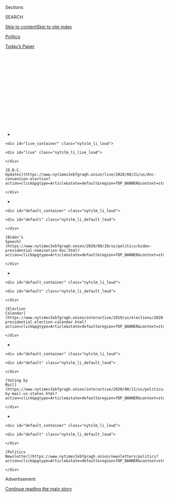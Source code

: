 <div id="app">

<div>

<div>

<div>

<div class="NYTAppHideMasthead css-1q2w90k e1suatyy0">

<div class="section css-ui9rw0 e1suatyy2">

<div class="css-eph4ug er09x8g0">

<div class="css-6n7j50">

</div>

<span class="css-1dv1kvn">Sections</span>

<div class="css-10488qs">

<span class="css-1dv1kvn">SEARCH</span>

</div>

[Skip to content](#site-content)[Skip to site
index](#site-index)

</div>

<div id="masthead-section-label" class="css-1wr3we4 eaxe0e00">

[Politics](https://www.nytimes3xbfgragh.onion/section/politics)

</div>

<div class="css-10698na e1huz5gh0">

</div>

</div>

<div id="masthead-bar-one" class="section hasLinks css-15hmgas e1csuq9d3">

<div class="css-uqyvli e1csuq9d0">

</div>

<div class="css-1uqjmks e1csuq9d1">

</div>

<div class="css-9e9ivx">

[](https://myaccount.nytimes3xbfgragh.onion/auth/login?response_type=cookie&client_id=vi)

</div>

<div class="css-1bvtpon e1csuq9d2">

[Today’s
Paper](https://www.nytimes3xbfgragh.onion/section/todayspaper)

</div>

</div>

</div>

</div>

<div data-aria-hidden="false">

<div id="site-content" data-role="main">

<div>

<div class="css-1aor85t" style="opacity:0.000000001;z-index:-1;visibility:hidden">

<div class="css-1hqnpie">

<div class="css-epjblv">

<span class="css-17xtcya">[Politics](/section/politics)</span><span class="css-x15j1o">|</span><span class="css-fwqvlz">Joe
Biden’s Paid Speech Buoyed the G.O.P. in Midwest
Battleground</span>

</div>

<div class="css-k008qs">

<div class="css-1iwv8en">

<span class="css-18z7m18"></span>

<div>

</div>

</div>

<span class="css-1n6z4y">https://nyti.ms/2Sa22Rv</span>

<div class="css-1705lsu">

<div class="css-4xjgmj">

<div class="css-4skfbu" data-role="toolbar" data-aria-label="Social Media Share buttons, Save button, and Comments Panel with current comment count" data-testid="share-tools">

  - 
  - 
  - 
  - 
    
    <div class="css-6n7j50">
    
    </div>

  - 
  - 

</div>

</div>

</div>

</div>

</div>

</div>

<div class="css-13pd83m">

<div id="NYT_TOP_BANNER_REGION">

<div>

<div id="styln-elections-notifications-menu" class="section css-l08pwh interactive-content interactive-size-medium">

<div class="css-17ih8de interactive-body">

<div class="nytslm_innerContainer" data-aria-live="polite">

<div class="nytslm_title">

</div>

  - 
    
    <div id="live_container" class="nytslm_li_loud">
    
    <div id="live" class="nytslm_li_live_loud">
    
    </div>
    
    [D.N.C.
    Updates](https://www.nytimes3xbfgragh.onion/live/2020/08/21/us/dnc-convention-election?action=click&pgtype=Article&state=default&region=TOP_BANNER&context=storylines_menu)
    
    </div>

  - 
    
    <div id="default_container" class="nytslm_li_loud">
    
    <div id="default" class="nytslm_li_default_loud">
    
    </div>
    
    [Biden’s
    Speech](https://www.nytimes3xbfgragh.onion/2020/08/20/us/politics/biden-presidential-nomination-dnc.html?action=click&pgtype=Article&state=default&region=TOP_BANNER&context=storylines_menu)
    
    </div>

  - 
    
    <div id="default_container" class="nytslm_li_loud">
    
    <div id="default" class="nytslm_li_default_loud">
    
    </div>
    
    [Election
    Calendar](https://www.nytimes3xbfgragh.onion/interactive/2019/us/elections/2020-presidential-election-calendar.html?action=click&pgtype=Article&state=default&region=TOP_BANNER&context=storylines_menu)
    
    </div>

  - 
    
    <div id="default_container" class="nytslm_li_loud">
    
    <div id="default" class="nytslm_li_default_loud">
    
    </div>
    
    [Voting by
    Mail](https://www.nytimes3xbfgragh.onion/interactive/2020/08/11/us/politics/vote-by-mail-us-states.html?action=click&pgtype=Article&state=default&region=TOP_BANNER&context=storylines_menu)
    
    </div>

  - 
    
    <div id="default_container" class="nytslm_li_loud">
    
    <div id="default" class="nytslm_li_default_loud">
    
    </div>
    
    [Politics
    Newsletter](https://www.nytimes3xbfgragh.onion/newsletters/politics?action=click&pgtype=Article&state=default&region=TOP_BANNER&context=storylines_menu)
    
    </div>

</div>

</div>

</div>

</div>

</div>

</div>

<div id="top-wrapper" class="css-1sy8kpn">

<div id="top-slug" class="css-l9onyx">

Advertisement

</div>

[Continue reading the main
story](#after-top)

<div class="ad top-wrapper" style="text-align:center;height:100%;display:block;min-height:250px">

<div id="top" class="place-ad" data-position="top" data-size-key="top">

</div>

</div>

<div id="after-top">

</div>

</div>

<div id="sponsor-wrapper" class="css-1hyfx7x">

<div id="sponsor-slug" class="css-19vbshk">

Supported by

</div>

[Continue reading the main
story](#after-sponsor)

<div id="sponsor" class="ad sponsor-wrapper" style="text-align:center;height:100%;display:block">

</div>

<div id="after-sponsor">

</div>

</div>

<div class="css-1vkm6nb ehdk2mb0">

# Joe Biden’s Paid Speech Buoyed the G.O.P. in Midwest Battleground

</div>

<div class="css-79elbk" data-testid="photoviewer-wrapper">

<div class="css-z3e15g" data-testid="photoviewer-wrapper-hidden">

</div>

<div class="css-1a48zt4 ehw59r15" data-testid="photoviewer-children">

![<span class="css-16f3y1r e13ogyst0" data-aria-hidden="true">Joseph R.
Biden Jr. spoke to a Republican-leaning audience at an Economic Club of
Southwestern Michigan event three weeks before the 2018 midterm
elections.</span><span class="css-cnj6d5 e1z0qqy90" itemprop="copyrightHolder"><span class="css-1ly73wi e1tej78p0">Credit...</span><span><span>Don
Campbell/The Herald-Palladium, via Associated
Press</span></span></span>](https://static01.graylady3jvrrxbe.onion/images/2019/01/24/us/politics/24biden-print/merlin_145406889_e0fdc936-f65a-4cf5-9008-498769c893f4-articleLarge.jpg?quality=75&auto=webp&disable=upscale)

</div>

</div>

<div class="css-xt80pu e12qa4dv0">

<div class="css-18e8msd">

<div class="css-vp77d3 epjyd6m0">

<div class="css-1baulvz">

By [<span class="css-1baulvz last-byline" itemprop="name">Alexander
Burns</span>](https://www.nytimes3xbfgragh.onion/by/alexander-burns)

</div>

</div>

  - Jan. 23,
    2019

  - 
    
    <div class="css-4xjgmj">
    
    <div class="css-d8bdto" data-role="toolbar" data-aria-label="Social Media Share buttons, Save button, and Comments Panel with current comment count" data-testid="share-tools">
    
      - 
      - 
      - 
      - 
        
        <div class="css-6n7j50">
        
        </div>
    
      - 
      - 
    
    </div>
    
    </div>

</div>

</div>

<div class="section meteredContent css-1r7ky0e" name="articleBody" itemprop="articleBody">

<div class="css-1fanzo5 StoryBodyCompanionColumn">

<div class="css-53u6y8">

Joseph R. Biden Jr. swept into Benton Harbor, Mich., three weeks before
the November elections, in the midst of his quest to reclaim the Midwest
for Democrats. He took the stage at Lake Michigan College as
Representative Fred Upton, a long-serving Republican from the area,
faced the toughest race of his career.

But [Mr.
Biden](https://www.nytimes3xbfgragh.onion/2020/05/06/us/politics/obama-letter-biden-GOP-investigation.html)
was not there to denounce Mr. Upton. Instead, he was collecting $200,000
from the Economic Club of Southwestern Michigan to address a
Republican-leaning audience, according to a speaking contract obtained
by The New York Times and interviews with organizers. The group, a
business-minded civic organization, is supported in part by an Upton
family foundation.

Mr. Biden stunned Democrats and elated Republicans by praising Mr. Upton
while the lawmaker looked on from the audience. Alluding to Mr. Upton’s
support for a landmark medical-research law, Mr. Biden called him a
champion in the fight against cancer — and “one of the finest guys I’ve
ever worked with.”

Mr. Biden’s remarks, coming amid a wide-ranging discourse on American
politics, quickly appeared in Republican advertising. The local
Democratic Party pleaded with Mr. Biden to repair what it saw as a
damaging error, to no avail. On Nov. 6, Mr. Upton defeated his
Democratic challenger by four and a half percentage points.

</div>

</div>

<div class="css-1fanzo5 StoryBodyCompanionColumn">

<div class="css-53u6y8">

As Mr. Biden considers a bid for the presidency in 2020, the episode
underscores his potential vulnerabilities in a fight for the Democratic
nomination and raises questions about his judgment as a party leader.
Mr. Biden has attempted to strike a balance since leaving office,
presenting himself as a unifying statesman who could unseat President
Trump while also working to amass a modest fortune of several million
dollars.

But Mr. Biden’s appearance in Michigan plainly set his lucrative
personal activities at odds with what some Democrats saw as his duty to
the party, linking him with a civic group seen as tilting to the right
and undermining Democrats’ effort to defeat Mr. Upton, a powerful
lawmaker who in 2017 [helped craft a bill to repeal the Affordable Care
Act](https://www.nytimes3xbfgragh.onion/2017/05/02/us/politics/health-care-paul-ryan-fred-upton-congress.html).

Eric Lester, a retired physician who chaired the Democratic Party in
Berrien County, Mich., during the midterms, said he viewed Mr. Biden’s
supportive remarks about Mr. Upton as a betrayal. Mr. Lester, who
attended the speech, said he had confronted an aide to Mr. Biden in the
hallway, telling him the former vice president had badly damaged the
Democratic cause.

“It just gives Fred Upton cover and makes it possible for him to
continue to pretend to be a useful, bipartisan fellow,” Mr. Lester
recalled saying, adding, “I entered the hall with positive feelings
about Mr. Biden and felt very frustrated.”

Joe Trippi, a Democratic strategist and veteran of several presidential
campaigns, said it was an open question whether voters in the party
would punish candidates they see as overly friendly or cooperative with
Republicans. He suggested that could be one of the defining pressures
for Mr. Biden if he announces his candidacy.

</div>

</div>

<div class="css-1fanzo5 StoryBodyCompanionColumn">

<div class="css-53u6y8">

“I really believe the country does not want to be at war with each
other,” Mr. Trippi said. “But there is also the polarization going on,
where people say: Damn it, I want to
fight.”

<div id="NYT_MAIN_CONTENT_1_REGION" class="css-9tf9ac">

<div>

<div id="styln-nfldraft-updates-block" class="section interactive-content interactive-size-medium css-1ftcdic">

<div class="css-17ih8de interactive-body">

<div id="styln-briefing-block">

<div class="briefing-block-header-section">

# [Latest Updates: 2020 Election](https://www.nytimes3xbfgragh.onion/live/2020/08/21/us/dnc-convention-election?action=click&pgtype=Article&state=default&region=MAIN_CONTENT_1&context=storylines_live_updates)

</div>

<div class="briefing-block-lb-items">

<div class="briefing-block-update-time active">

[3m
ago](https://www.nytimes3xbfgragh.onion/live/2020/08/21/us/dnc-convention-election?action=click&pgtype=Article&state=default&region=MAIN_CONTENT_1&context=storylines_live_updates#a-boy-with-a-stutter-gave-a-gripping-convention-speech)

</div>

<div>

[A boy with a stutter gave a gripping convention
speech.](https://www.nytimes3xbfgragh.onion/live/2020/08/21/us/dnc-convention-election?action=click&pgtype=Article&state=default&region=MAIN_CONTENT_1&context=storylines_live_updates#a-boy-with-a-stutter-gave-a-gripping-convention-speech)

</div>

<div class="briefing-block-update-time active">

[18m
ago](https://www.nytimes3xbfgragh.onion/live/2020/08/21/us/dnc-convention-election?action=click&pgtype=Article&state=default&region=MAIN_CONTENT_1&context=storylines_live_updates#how-steve-bannons-arrest-disrupted-his-attempts-to-stay-relevant)

</div>

<div>

[How Steve Bannon’s arrest disrupted his attempts to stay
relevant.](https://www.nytimes3xbfgragh.onion/live/2020/08/21/us/dnc-convention-election?action=click&pgtype=Article&state=default&region=MAIN_CONTENT_1&context=storylines_live_updates#how-steve-bannons-arrest-disrupted-his-attempts-to-stay-relevant)

</div>

<div class="briefing-block-update-time active">

[41m
ago](https://www.nytimes3xbfgragh.onion/live/2020/08/21/us/dnc-convention-election?action=click&pgtype=Article&state=default&region=MAIN_CONTENT_1&context=storylines_live_updates#untraceable-cash-flows-into-super-pacs-supporting-both-presidential-candidates)

</div>

<div>

[Untraceable cash flows into super PACs supporting both presidential
candidates.](https://www.nytimes3xbfgragh.onion/live/2020/08/21/us/dnc-convention-election?action=click&pgtype=Article&state=default&region=MAIN_CONTENT_1&context=storylines_live_updates#untraceable-cash-flows-into-super-pacs-supporting-both-presidential-candidates)

</div>

</div>

<div class="briefing-block-footer">

<div class="briefing-block-footer-meta">

[See more
updates](https://www.nytimes3xbfgragh.onion/live/2020/08/21/us/dnc-convention-election?action=click&pgtype=Article&state=default&region=MAIN_CONTENT_1&context=storylines_live_updates)

</div>

</div>

</div>

</div>

</div>

</div>

</div>

Several people involved in planning the event said Mr. Upton, 65, had no
role in arranging Mr. Biden’s appearance, and Mr. Upton said he was not
involved. There is no evidence Mr. Biden was motivated to praise the
lawmaker by anything other than sincere admiration, stemming from Mr.
Upton’s role in crafting the 21st Century Cures Act after the death of
Mr. Biden’s elder son, Beau, from cancer in 2015.

Bill Russo, a spokesman for Mr. Biden, said the research-funding
legislation was the foundation of Mr. Biden’s relationship with Mr.
Upton.

“It was one of the few bipartisan bills passed in an otherwise deeply
divided and gridlocked Congress,” Mr. Russo said. “Vice President Biden
believes to his core that you can disagree politically on a lot and
still work together in good faith on issues of common cause — like
funding cancer research.”

Regarding Mr. Biden’s decision not to endorse Mr. Upton’s Democratic
challenger, Matt Longjohn, Mr. Russo said the former vice president
“received hundreds of requests for endorsements from all over the
country and endorsed in 135 races this cycle where his impact could be
greatest.”

</div>

</div>

<div class="css-79elbk" data-testid="photoviewer-wrapper">

<div class="css-z3e15g" data-testid="photoviewer-wrapper-hidden">

</div>

<div class="css-1a48zt4 ehw59r15" data-testid="photoviewer-children">

![<span class="css-16f3y1r e13ogyst0" data-aria-hidden="true">Representative
Fred Upton, left, spoke with House Republicans after a meeting at the
White House about repealing the Affordable Care Act in May
2017.</span><span class="css-cnj6d5 e1z0qqy90" itemprop="copyrightHolder"><span class="css-1ly73wi e1tej78p0">Credit...</span><span>Stephen
Crowley/The New York
Times</span></span>](https://static01.graylady3jvrrxbe.onion/images/2019/01/21/us/politics/21bidenupton2/merlin_121583396_e2ca0ee1-4e8c-4748-9fae-20381002703f-articleLarge.jpg?quality=75&auto=webp&disable=upscale)

</div>

</div>

<div class="css-1fanzo5 StoryBodyCompanionColumn">

<div class="css-53u6y8">

Since leaving office, Mr. Biden has sought out opportunities to earn
substantial income — mainly through paid speeches and a
multimillion-dollar book deal — and his newfound wealth would be closely
scrutinized in a presidential race. Mindful of Hillary Clinton’s
stumbles in the 2016 presidential race, Mr. Biden has [attempted to set
guidelines for his
activities](https://www.nytimes3xbfgragh.onion/2019/01/01/us/politics/joe-biden-presidential-campaign-2020.html)
that would minimize any political sensitivity, declining to give paid
speeches to big banks or to accept foreign contributions to several
nonprofit organizations he controls.

</div>

</div>

<div class="css-1fanzo5 StoryBodyCompanionColumn">

<div class="css-53u6y8">

Mr. Biden has continued to pursue commercial activities while he is in
the final stage of making a 2020 decision; he is scheduled to give a
talk in Grand Prairie, Tex., a suburb of Dallas, on Thursday, as part of
an extended tour promoting his 2017 book, “Promise Me, Dad.”

The speaking contract for Mr. Biden’s October appearance in Michigan
suggests that the popular Democrat would have known he was addressing a
Republican-leaning crowd. The speaking series was underwritten in part
by organizations connected to Mr. Upton’s family: Among the biggest
sponsors listed on the Economic Club’s website are the Whirlpool
Corporation, which was co-founded by Mr. Upton’s grandfather, and the
Frederick S. Upton Foundation, a family charity named for the same man.

The contract for Mr. Biden’s visit shows he was paid $200,000 for his
appearance, including a $150,000 speaking fee and a $50,000 travel
allowance. It also specifies that the audience would be “primarily
older, conservative Republicans and local community members.” The
document was disclosed in response to a Freedom of Information request
made by America Rising, a Republican group that conducts research on
Democratic candidates.

It is unclear whether the fees Mr. Biden received in this case are
standard for all his speeches. Mr. Biden’s aides have declined to
confirm what his rates are for paid appearances, including the
appearance in Michigan, or how much he has earned through paid speaking
since leaving office. In at least one instance, his speaking bureau,
Creative Artists Agency, [offered a reduced
rate](https://www.nytimes3xbfgragh.onion/2019/01/01/us/politics/joe-biden-presidential-campaign-2020.html)
of $100,000, plus travel expenses, to the University of Utah.

If Mr. Biden were to have charged a similar range of fees for all his
comparable speeches since leaving office, he would most likely have
collected between $4 million and $5 million through speeches over the
last two years.

Representatives of Lake Michigan College, which recently took over
management of the Economic Club speaker series, and the Fredrick S.
Upton Foundation confirmed that the Upton organization was a major
sponsor of the series. Both organizations said Mr. Upton had no role in
proposing or choosing the speakers. Lisa Cripps-Downey, president of the
Berrien Community Foundation, a nonprofit that administers the Frederick
S. Upton Foundation, confirmed that the organization had given
substantial funding to the Economic Club, with an annual grant of
$80,000 over the last three years — a total close to a quarter-million
dollars.

“When we see the speakers, we’re just as surprised as everybody else,”
Ms. Cripps-Downey said.

Mr. Russo said Mr. Biden’s team had been aware that the Frederick S.
Upton Foundation helped fund the Economic Club. He said Biden aides had
vetted the funding sources for the speaking series and concluded they
met his standards.

</div>

</div>

<div class="css-1fanzo5 StoryBodyCompanionColumn">

<div class="css-53u6y8">

Mr. Upton, who confirmed in a statement that he attended Mr. Biden’s
speech at Lake Michigan College, said he had “no idea” that Mr. Biden
would refer to him at all, let alone so favorably. The two men ran into
each other briefly at the venue, before Mr. Biden’s speech, and they
agreed to follow up to discuss the medical-research law’s
implementation, an aide to Mr. Upton said.

“Being in the audience with my family and hearing Vice President Biden
reference our work together was an immense honor,” Mr. Upton said. “He
was warmly received by everyone in attendance who were thrilled to have
him there, including myself.”

For campus speeches, Mr. Biden refuses to let schools pay him with funds
that come from the government or from extra fees charged to students —
requirements that appear to have been met in this case.

Candice Elders, a spokeswoman for Lake Michigan College, said funding
for the speaking series there “comes from private sources through ticket
sales, memberships, contributions, grants, sponsorships and event
proceeds.” She said the grant from the Frederick S. Upton Foundation is
part of a fund designed to make up any difference between expenses for
the speaker series and the revenue brought in by events. Ms. Elders
estimated that the Upton grant makes up about 11 percent of the series
budget.

Ms. Elders said that no public money was used for the event, and that
Mr. Biden addressed a group that included several hundred college and
high school students while he was on campus. “Young people from area
schools and nonprofit organizations are routinely invited to attend
Economic Club events at no cost,” Ms. Elders said.

The greatest impact of Mr. Biden’s speech, however, was outside the
lecture hall. His remarks about Mr. Upton ricocheted through Michigan’s
Sixth Congressional District. Mr. Upton alluded to Mr. Biden’s praise in
a debate with Mr. Longjohn the next day, and his campaign sent out a
mailer stressing Mr. Upton’s bipartisan streak, including Mr. Biden’s
description of him as “the reason we’re going to beat cancer.”

A business-backed Republican group, Defending Main Street, ran digital
ads on Facebook showing a grinning Mr. Biden and the crucial quote —
“Fred Upton is one of the finest guys I’ve ever worked with” — above a
mock version of the former vice president’s signature.

</div>

</div>

<div class="css-1fanzo5 StoryBodyCompanionColumn">

<div class="css-53u6y8">

Mr. Lester, the local Democratic chairman, said he strove to contain the
damage. In an email to Mr. Biden’s staff, Mr. Lester implored the former
vice president to back Mr. Longjohn: “Surely VP Biden did not intend to
endorse Mr. Upton and slight the local Democratic candidate here,” he
wrote.

Mr. Longjohn, the former national health officer of the YMCA, said in an
interview that he had been disappointed to see Mr. Biden “clap Mr. Upton
on the back in an establishment political way.” He said his campaign had
reached out to Mr. Biden’s staff through an intermediary, seeking to
discuss his involvement in the race.

“There was nothing but silence,” Mr. Longjohn said. “We had just
requested a phone call and there was no
response.”

</div>

</div>

</div>

<div>

</div>

<div>

</div>

<div id="NYT_BELOW_MAIN_CONTENT_REGION">

<div>

<div id="STLYN_guide_v1_STYLN_guide_a" class="section css-l08pwh interactive-content interactive-size-medium">

<div class="css-17ih8de interactive-body">

<div class="g-story g-freebird g-max-limit" data-preview-slug="styln-scroll-guide">

</div>

<div id="g-electionguide-id" class="g-electionguide">

<div class="g-electionguide-container">

<div class="g-electionguide-wrapper">

<div class="g-electionguide-logo">

</div>

# Our 2020 Election Guide

Updated Aug. 21, 2020

  - 
    
    -----
    
    ## The Latest
    
      - Joe Biden [accepted the Democratic
        nomination](https://www.nytimes3xbfgragh.onion/live/2020/08/21/us/dnc-convention-election?action=click&pgtype=Article&state=default&region=BELOW_MAIN_CONTENT&context=storylines_guide),
        urging Americans to have faith that they could “overcome this
        season of darkness.” [Here’s the
        latest.](https://www.nytimes3xbfgragh.onion/live/2020/08/21/us/dnc-convention-election?action=click&pgtype=Article&state=default&region=BELOW_MAIN_CONTENT&context=storylines_guide)

  - 
    
    -----
    
    ## News Analysis
    
      - Looming over Mr. Biden’s nomination was the ever-present shadow
        of another man who’s poised to dominate the campaign: [Donald J.
        Trump](https://www.nytimes3xbfgragh.onion/2020/08/20/us/politics/biden-dnc-speech-trump.html?action=click&pgtype=Article&state=default&region=BELOW_MAIN_CONTENT&context=storylines_guide).

  - 
    
    -----
    
    ## Keep Up With Our Coverage
    
      - Get an
        [email](https://www.nytimes3xbfgragh.onion/newsletters/politics?action=click&pgtype=Article&state=default&region=BELOW_MAIN_CONTENT&context=storylines_guide)
        recapping the day’s news
    
    <!-- end list -->
    
      - Download our mobile app on
        [iOS](https://apps.apple.com/us/app/nytimes/id284862083?ls=1&mat_click_id=5c79ae7455014fd1bd66b5610c05b8f2-20191112-16948&referrer=mat_click_id%3D5c79ae7455014fd1bd66b5610c05b8f2-20191112-16948%26link_click_id%3D722930677036718082)
        and
        [Android](http://a.localytics.com/android?id=com.nytimes.android&referrer=utm_source%3Dother_nyt_mobile_web%26utm_medium%3DWeb%2520page%26utm_term%3DGeneral%2520Mobile%2520Page%26utm_campaign%3DNYT%2520Mobile%2520General%2520Page)
        and turn on Breaking News and Politics alerts

</div>

</div>

</div>

</div>

</div>

</div>

</div>

<div>

</div>

<div>

<div id="bottom-wrapper" class="css-1ede5it">

<div id="bottom-slug" class="css-l9onyx">

Advertisement

</div>

[Continue reading the main
story](#after-bottom)

<div id="bottom" class="ad bottom-wrapper" style="text-align:center;height:100%;display:block;min-height:90px">

</div>

<div id="after-bottom">

</div>

</div>

</div>

</div>

</div>

## Site Index

<div>

</div>

## Site Information Navigation

  - [© <span>2020</span> <span>The New York Times
    Company</span>](https://help.nytimes3xbfgragh.onion/hc/en-us/articles/115014792127-Copyright-notice)

<!-- end list -->

  - [NYTCo](https://www.nytco.com/)
  - [Contact
    Us](https://help.nytimes3xbfgragh.onion/hc/en-us/articles/115015385887-Contact-Us)
  - [Work with us](https://www.nytco.com/careers/)
  - [Advertise](https://nytmediakit.com/)
  - [T Brand Studio](http://www.tbrandstudio.com/)
  - [Your Ad
    Choices](https://www.nytimes3xbfgragh.onion/privacy/cookie-policy#how-do-i-manage-trackers)
  - [Privacy](https://www.nytimes3xbfgragh.onion/privacy)
  - [Terms of
    Service](https://help.nytimes3xbfgragh.onion/hc/en-us/articles/115014893428-Terms-of-service)
  - [Terms of
    Sale](https://help.nytimes3xbfgragh.onion/hc/en-us/articles/115014893968-Terms-of-sale)
  - [Site
    Map](https://spiderbites.nytimes3xbfgragh.onion)
  - [Help](https://help.nytimes3xbfgragh.onion/hc/en-us)
  - [Subscriptions](https://www.nytimes3xbfgragh.onion/subscription?campaignId=37WXW)

</div>

</div>

</div>

</div>
